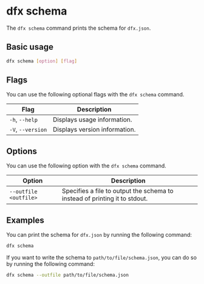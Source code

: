 # dfx schema

The `dfx schema` command prints the schema for `dfx.json`.

## Basic usage

``` bash
dfx schema [option] [flag]
```

## Flags

You can use the following optional flags with the `dfx schema` command.

| Flag              | Description |
|-------------------|-------------|
| `-h`, `--help`    | Displays usage information. |
| `-V`, `--version` | Displays version information. |

## Options

You can use the following option with the `dfx schema` command.

| Option        | Description                                                                                                       |
|---------------|-------------------------------------------------------------------------------------------------------------------|
| `--outfile <outfile>` | Specifies a file to output the schema to instead of printing it to stdout. |

## Examples

You can print the schema for `dfx.json` by running the following command:

``` bash
dfx schema
```

If you want to write the schema to `path/to/file/schema.json`, you can do so by running the following command:

``` bash
dfx schema --outfile path/to/file/schema.json
```
